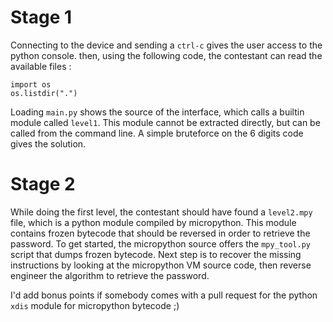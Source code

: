 # Stage 1

Connecting to the device and sending a `ctrl-c` gives the user access to the
python console. then, using the following code, the contestant can read the
available files :

```
import os
os.listdir(".")
```

Loading `main.py` shows the source of the interface, which calls a builtin
module called `level1`. This module cannot be extracted directly, but can be
called from the command line. A simple bruteforce on the 6 digits code gives the
solution.

# Stage 2

While doing the first level, the contestant should have found a `level2.mpy`
file, which is a python module compiled by micropython. This module contains
frozen bytecode that should be reversed in order to retrieve the password.
To get started, the micropython source offers the `mpy_tool.py` script that
dumps frozen bytecode. Next step is to recover the missing instructions by
looking at the micropython VM source code, then reverse engineer the algorithm
to retrieve the password.

I'd add bonus points if somebody comes with a pull request for the python `xdis`
module for micropython bytecode ;)
